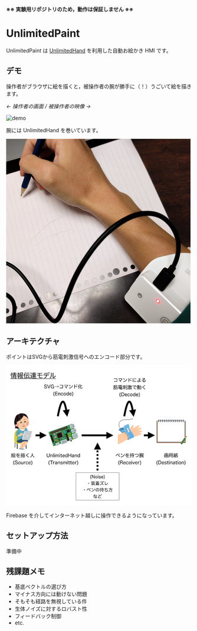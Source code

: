 **※※ 実験用リポジトリのため，動作は保証しません ※※**

UnlimitedPaint
=====

UnlimitedPaint は [UnlimitedHand](http://unlimitedhand.com/) を利用した自動お絵かき HMI です。

デモ
-----

操作者がブラウザに絵を描くと，被操作者の腕が勝手に（！）うごいて絵を描きます。

*← 操作者の画面 / 被操作者の映像 →*

![demo](asset/demo.gif)

腕には UnlimitedHand を巻いています。

![arm](asset/arm.jpg)

アーキテクチャ
-----

ポイントはSVGから筋電刺激信号へのエンコード部分です。

![architecture](asset/arch.jpg)

Firebase を介してインターネット越しに操作できるようになっています。

セットアップ方法
-----

準備中

残課題メモ
-----

* 基底ベクトルの選び方
* マイナス方向には動けない問題
* そもそも経路を無視している件
* 生体ノイズに対するロバスト性
* フィードバック制御
* etc.
